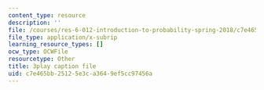 ```yaml
---
content_type: resource
description: ''
file: /courses/res-6-012-introduction-to-probability-spring-2018/c7e465bb25125e3ca3649ef5cc97456a_RgGFvOpcQXY.vtt
file_type: application/x-subrip
learning_resource_types: []
ocw_type: OCWFile
resourcetype: Other
title: 3play caption file
uid: c7e465bb-2512-5e3c-a364-9ef5cc97456a
---
```

